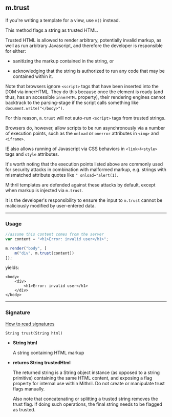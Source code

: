 ## m.trust

If you're writing a template for a view, use `m()` instead.

This method flags a string as trusted HTML.

Trusted HTML is allowed to render arbitrary, potentially invalid markup, as well as run arbitrary Javascript, and therefore the developer is responsible for either:

- sanitizing the markup contained in the string, or

- acknowledging that the string is authorized to run any code that may be contained within it.

Note that browsers ignore `<script>` tags that have been inserted into the DOM via innerHTML. They do this because once the element is ready (and thus, has an accessible `innerHTML` property), their rendering engines cannot backtrack to the parsing-stage if the script calls something like `document.write("</body>")`.

For this reason, `m.trust` will not auto-run `<script>` tags from trusted strings.

Browsers do, however, allow scripts to be run asynchronously via a number of execution points, such as the `onload` or `onerror` attributes in `<img>` and `<iframe>`.

IE also allows running of Javascript via CSS behaviors in `<link>`/`<style>` tags and `style` attributes.

It's worth noting that the execution points listed above are commonly used for security attacks in combination with malformed markup, e.g. strings with mismatched attribute quotes like `" onload="alert(1)`.

Mithril templates are defended against these attacks by default, except when markup is injected via `m.trust`.

It is the developer's responsibility to ensure the input to `m.trust` cannot be maliciously modified by user-entered data.

---

### Usage

```javascript
//assume this content comes from the server
var content = "<h1>Error: invalid user</h1>";

m.render("body", [
	m("div", m.trust(content))
]);
```

yields:

```markup
<body>
	<div>
		<h1>Error: invalid user</h1>
	</div>
</body>
```

---

### Signature

[How to read signatures](how-to-read-signatures.md)

```clike
String trust(String html)
```

-	**String html**

	A string containing HTML markup

-	**returns String trustedHtml**
	
	The returned string is a String object instance (as opposed to a string primitive) containing the same HTML content, and exposing a flag property for internal use within Mithril. Do not create or manipulate trust flags manually.
	
	Also note that concatenating or splitting a trusted string removes the trust flag. If doing such operations, the final string needs to be flagged as trusted.